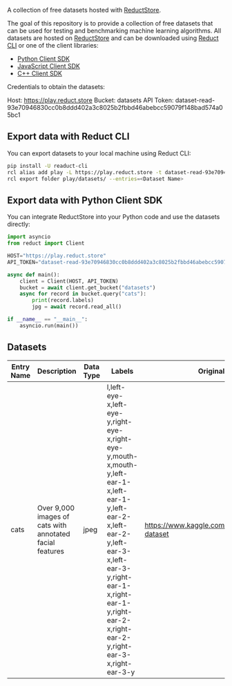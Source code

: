 A collection of free datasets hosted with [ReductStore](https://reduct.store/).

The goal of this repository is to provide a collection of free datasets that can be used for testing and benchmarking machine learning algorithms.
All datasets are hosted on [ReductStore](https://play.reduct.store/) and can be downloaded using [Reduct CLI](https://https://github.com/reductstore/reduct-cli) or
one of the client libraries:


* [Python Client SDK](https://github.com/reductstore/reduct-py)
* [JavaScript Client SDK](https://github.com/reductstore/reduct-js)
* [C++ Client SDK](https://github.com/reductstore/reduct-cpp)


Credentials to obtain the datasets:

Host: https://play.reduct.store
Bucket: datasets
API Token: dataset-read-93e70946830cc0b8ddd402a3c8025b2fbbd46abebcc59079f148bad574a05bc1


## Export data with Reduct CLI

You can export datasets to your local machine using Reduct CLI:

```bash
pip install -U readuct-cli
rcl alias add play -L https://play.reduct.store -t dataset-read-93e70946830cc0b8ddd402a3c8025b2fbbd46abebcc59079f148bad574a05bc1
rcl export folder play/datasets/ --entries=<Dataset Name>
```

## Export data with Python Client SDK

You can integrate ReductStore into your Python code and use the datasets directly:

```python
import asyncio
from reduct import Client

HOST="https://play.reduct.store"
API_TOKEN="dataset-read-93e70946830cc0b8ddd402a3c8025b2fbbd46abebcc59079f148bad574a05bc1"

async def main():
    client = Client(HOST, API_TOKEN)
    bucket = await client.get_bucket("datasets")
    async for record in bucket.query("cats"):
        print(record.labels)
        jpg = await record.read_all()

if __name__ == "__main__":
    asyncio.run(main())
```


## Datasets

| Entry Name | Description                                              | Data Type | Labels                                                                                                                                                                                                                            | Original Source                                      | Export Script                       |
|------------|----------------------------------------------------------|-----------|-----------------------------------------------------------------------------------------------------------------------------------------------------------------------------------------------------------------------------------|------------------------------------------------------|-------------------------------------|
| cats       | Over 9,000 images of cats with annotated facial features | jpeg      | l,left-eye-x,left-eye-y,right-eye-x,right-eye-y,mouth-x,mouth-y,left-ear-1-x,left-ear-1-y,left-ear-2-x,left-ear-2-y,left-ear-3-x,left-ear-3-y,right-ear-1-x,right-ear-1-y,right-ear-2-x,right-ear-2-y,right-ear-3-x,right-ear-3-y | https://www.kaggle.com/datasets/crawford/cat-dataset | [export.py](.export/cats/export.py) |
